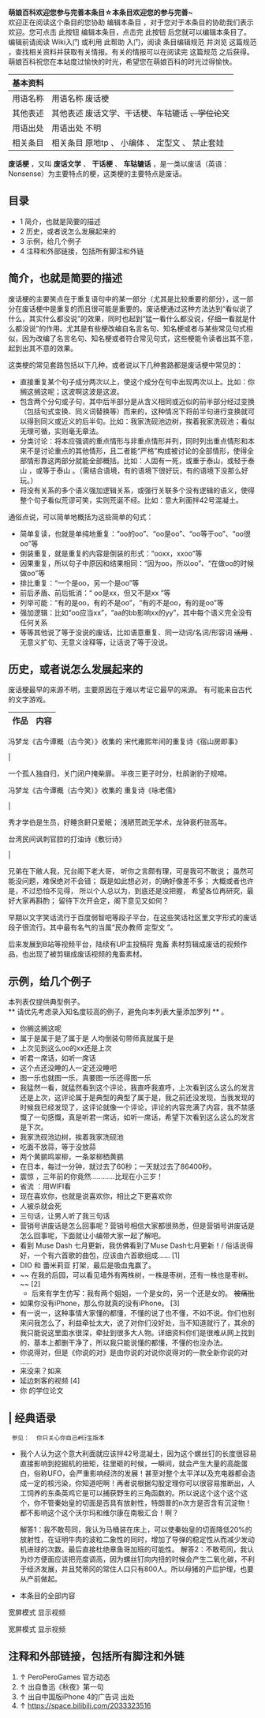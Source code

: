 **萌娘百科欢迎您参与完善本条目☆本条目欢迎您的参与完善~**  
欢迎正在阅读这个条目的您协助  编辑本条目  ，对于您对于本条目的协助我们表示欢迎。您可点击  此按钮  编辑本条目，点击完  此按钮
后您就可以编辑本条目了。编辑前请阅读  Wiki入门  或利用  此帮助  入门，阅读  条目编辑规范  并浏览  这篇规范
，查找相关资料并获取有关情报。有关的情报可以在阅读完  这篇规范  之后获得。  
萌娘百科祝您在本站度过愉快的时光，希望您在萌娘百科的时光过得愉快。

|  **基本资料**  ||
|---|---|
|用语名称  |  用语名称  废话梗   |
|其他表述  |  其他表述  废话文学、干话梗、车轱辘话 ~~、学位论文~~  |
|用语出处  |  用语出处  不明   |
|相关条目  |  相关条目  原地tp  、  小编体  、  定型文  、  禁止套娃   |
  
**废话梗** ，又叫 **废话文学** 、 **干话梗** 、 **车轱辘话**
，是一类以废话（英语：Nonsense）为主要特点的梗，这类梗的主要特点是废话。

##  目录

  * 1  简介，也就是简要的描述 
  * 2  历史，或者说怎么发展起来的 
  * 3  示例，给几个例子 
  * 4  注释和外部链接，包括所有脚注和外链 

##  简介，也就是简要的描述

废话梗的主要笑点在于重复语句中的某一部分（尤其是比较重要的部分），这一部分在废话梗中是重复的而且很可能是重要的。废话梗通过这种方法达到“看似说了什么，其实什么都没说”的效果，同时也起到“猛一看什么都没说，仔细一看就是什么都没说”的作用。尤其是有些梗改编自名言名句、知名梗或者与某些常见句式相似，因为改编了名言名句、知名梗或者符合常见句式，这些梗能令读者出其不意，起到出其不意的效果。

这类梗的常见套路包括以下几种，或者说以下几种套路都是废话梗中常见的：

  * 直接重复某个句子成分两次以上，使这个成分在句中出现两次以上。比如：你搁这搁这呢；这波啊这波是这波。 
  * 包含两个分句或子句，其中后半部分是从含义相同或近似的前半部分经过变换（包括句式变换、同义词替换等）而来的，这种情况下将前半句进行变换就可以得到同义或近义的后半句。比如：我家洗砚池边树，挨着我家洗砚池；看似无理可循，实则毫无章法。 
  * 分类讨论：将本应强调的重点情形与非重点情形并列，同时列出重点情形和本来不是讨论重点的其他情形，且二者能“严格”构成被讨论的全部情形，使得全部情形靠这两部分就能全部概括。比如：人固有一死，或重于泰山，或轻于泰山  ，或等于泰山  。（需结合语境，有的语境下很好玩，有的语境下没那么好玩。） 
  * 将没有关系的多个语义强加逻辑关系，或强行关联多个没有逻辑的语义，使得整个句子看似荒谬可笑，实则荒诞不经。比如：意大利面拌42号混凝土。 

通俗点说，可以简单地概括为这些简单的句式：

  * 简单复读，也就是单纯地重复：“oo的oo”、“oo是oo”、“oo等于oo”、“oo很oo”等 
  * 倒装重复，就是重复的内容是倒装的形式：“ooxx，xxoo”等 
  * 因果重复，所以句子中原因和结果相同：“因为oo，所以oo”、“在做oo的时候做oo”等 
  * 排比重复：“一个是oo，另一个是oo”等 
  * 前后矛盾、前后抵消：“  oo是xx，但又不是xx  ”等 
  * 列举可能：“有的是oo，有的不是oo”，“有的不是oo，有的是oo”等 
  * 强加逻辑：比如“oo应当xx”，“aa的bb影响xx的yy”，其中每个语义完全没有任何关系 
  * 等等其他说了等于没说的废话，比如语意重复、同一动词/名词/形容词 ~~活用~~ 、无意义扩句、无意义诠释等，让话说了等于没说。 

##  历史，或者说怎么发展起来的

废话梗最早的来源不明，主要原因在于难以考证它最早的来源。  有可能来自古代的文字游戏。

|  作品  |  内容   
---|---  
  
冯梦龙《古今谭概（古今笑）》收集的  宋代雍熙年间的重复诗《宿山房即事》 </br>

|

一个孤人独自归，关门闭户掩柴扉。  半夜三更子时分，杜鹃谢豹子规啼。 </br>  
  
冯梦龙《古今谭概（古今笑）》收集的  重复诗《咏老儒》 </br>

|

秀才学伯是生员，好睡贪鼾只爱眠；  浅陋荒疏无学术，龙钟衰朽驻高年。 </br>  
  
台湾民间讽刺官腔的打油诗《敷衍诗》 </br>

|

兄弟在下敝人我，兄台阁下老大哥，  听你之言颇有理，可是我可不敢说；  虽然可能没问题，难保绝对不会错；  既是如此想必对，的确好像差不多；
大概或者也许是，不过恐怕不见得，  所以个人总以为，到底还是没把握，  希望各位再研究，最好大家再斟酌；  留待下次开会定，阁下意见又如何？ </br>  
  
早期以文字笑话流行于百度弱智吧等段子平台，在这些笑话社区里文字形式的废话段子很流行。其中最有名气的当属“民办教师  定型文  ”。

后来发展到B站等视频平台，陆续有UP主投稿将  鬼畜  素材剪辑成废话的视频作品，也出现了被剪辑成废话视频的鬼畜素材。

##  示例，给几个例子

本列表仅提供典型例子。  
** 请优先考虑录入知名度较高的例子，避免向本列表大量添加罗列  ** 。

  * 你搁这搁这呢 
  * 属于是属于是了属于是  人均倒装句带师真就属于是 
  * 上次见到这么oo的xx还是上次 
  * 听君一席话，如听一席话 
  * 这个点还没睡的人一定还没睡吧 
  * 图一乐也就图一乐，真要图一乐还得图一乐 
  * 我猛然一看，就猛然看到这个评论，我直呼我直呼，上次看到这么这么的发言还是上次，这评论属于是典型的典型了属于是，我之前还没发现，当我发现的时候我已经发现了，这评论就像一个评论，评论的内容充满了内容，我不禁感慨了一句感慨，真是听君一席话，如听一席话，希望下次看到这么这么的发言是下次。 
  * 我家洗砚池边树，挨着我家洗砚池 
  * 吃面不放蒜，等于没放蒜 
  * 两个黄鹂鸣翠柳，一条翠柳栖黄鹂 
  * 在日本，每过一分钟，就过去了60秒；一天就过去了86400秒。 
  * 震惊  ，三年前的你竟然…………比现在小三岁！ 
  * 省流  ：用WIFI看 
  * 现在喜欢你，也就是说喜欢你，相比之下更喜欢你 
  * 人被杀就会死 
  * 三句话，让男人听了我三句话 
  * 营销号讲废话是怎么回事呢？营销号相信大家都很熟悉，但是营销号讲废话是怎么回事呢，下面就让小编带大家一起了解吧。 
  * 看到  Muse Dash  七月更新，我仿佛看到了Muse Dash七月更新！/ 俗话说得好，一个有六首歌的曲包，应该由六首歌组成......  [1] 
  * DIO  和  蕾米莉亚  打架，最后是吸血鬼赢了。 
  * ~~ 在我的后园，可以看见墙外有两株树，一株是枣树，还有一株也是枣树。  ~~ [2] 
    * 后来有学生仿写：我有两个姐姐，一个是女的，另一个还是女的。 ~~被痛批~~
  * 如果你没有iPhone，那么你就真的没有iPhone。  [3] 
  * 有一说一，这种事情大家懂的都懂，不懂的说了也不懂，不如不说。你们也别来问我怎么了，利益牵扯太大，说了对你们没好处，当不知道就行了，其余的我只能说这里面水很深，牵扯到很多大人物。详细资料你们是很难从网上找到的，基本上都删干净了，所以我只能说懂的都懂，不懂的也没办法。 
  * 你说得对，但是《你说的对》是由你说的对说你说得对的一款全新你说的对  …… 
  * 来没来？如来 
  * 延边刺客的视频  [4] 
  * 你  的学位论文 

|  经典语录  
---  
  
     参见：  你只关心你自己#衍生版本 

  * 我个人认为这个意大利面就应该拌42号混凝土，因为这个螺丝钉的长度很容易直接影响到挖掘机的扭矩，往里砸的时候，一瞬间，就会产生大量的高能蛋白，俗称UFO，会严重影响经济的发展！甚至对整个太平洋以及充电器都会造成一定的核污染，你知道吧啊！再者说根据勾股定理你可以很容易推断出，人工饲养的东条英鸡它是可以捕获野生的三角函数的。所以说这个这个这个这个，你不管秦始皇的切面是否具有放射性，特朗普的n次方是否含有沉淀物！都不影响这个这个沃尔玛和维尔康在南极汇合！啊？ 

     解答1：我不敢苟同，我认为马桶装在床上，可以使秦始皇的切面降低20%的放射性，在证明牛肉的波粒二象性的同时，增加了导弹的稳定性从而减少发动机进球的次数。最后直接杜绝章鱼哥加班的可能性。 
     解答2：不敢苟同，我认为炒方便面应该把亮度调高，因为螺丝钉向内扭的时候会产生二氧化碳，不利于经济发展，并且梵蒂冈的常住人口只有800人。所以母猪的产后护理，也要从产前做起。   
  
  * 本条目的全部内容 

宽屏模式  显示视频

宽屏模式  显示视频

##  注释和外部链接，包括所有脚注和外链

  1. ↑  PeroPeroGames 官方动态 
  2. ↑  出自鲁迅《秋夜》第一句 
  3. ↑  出自中国版iPhone 4的广告词  出处 
  4. ↑  https://space.bilibili.com/2033323516 


